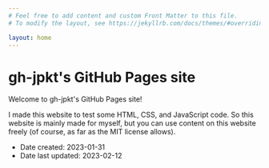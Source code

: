 ```yaml
---
# Feel free to add content and custom Front Matter to this file.
# To modify the layout, see https://jekyllrb.com/docs/themes/#overriding-theme-defaults

layout: home
---
```


# gh-jpkt's GitHub Pages site

Welcome to gh-jpkt's GitHub Pages site!

I made this website to test some HTML, CSS, and JavaScript code. So this website is mainly made for myself, but you can use content on this website freely (of course, as far as the MIT license allows).

+ Date created: <time>2023-01-31</time>
+ Date last updated: <time>2023-02-12</time>
